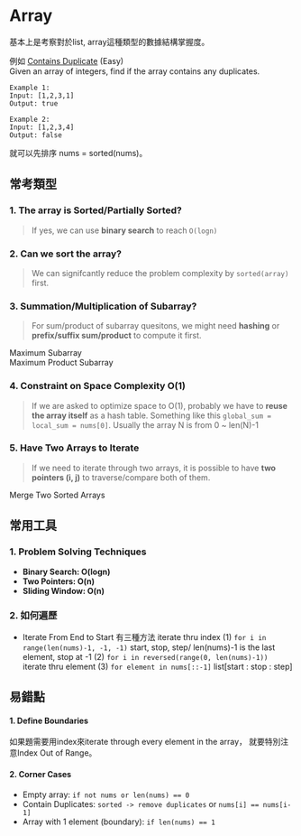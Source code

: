 # Array

基本上是考察對於list, array這種類型的數據結構掌握度。  
  
例如 [Contains Duplicate](https://leetcode.com/problems/contains-duplicate/) \(Easy\)  
Given an array of integers, find if the array contains any duplicates.

```text
Example 1:
Input: [1,2,3,1]
Output: true

Example 2:
Input: [1,2,3,4]
Output: false
```

就可以先排序 nums = sorted\(nums\)。

## 常考類型

### 1. The array is Sorted/Partially Sorted? 

> If yes, we can use **binary search** to reach `O(logn)`

### 2. Can we sort the array?

> We can signifcantly reduce the problem complexity by `sorted(array)` first.

### 3. Summation/Multiplication of Subarray?

> For sum/product of subarray quesitons, we might need **hashing** or **prefix/suffix sum/product** to compute it first.

Maximum Subarray  
Maximum Product Subarray

### 4. Constraint on Space Complexity O\(1\)

> If we are asked to optimize space to O\(1\), probably we have to **reuse the array itself** as a hash table. Something like this `global_sum = local_sum = nums[0]`. Usually the array N is from 0 ~ len\(N\)-1

### 5. Have Two Arrays to Iterate

> If we need to iterate through two arrays, it is possible to have **two pointers \(i, j\)** to traverse/compare both of them.

Merge Two Sorted Arrays

## 常用工具

### 1. Problem Solving Techniques

* **Binary Search: O\(logn\)**
* **Two Pointers: O\(n\)**
* **Sliding Window: O\(n\)**

### 2. 如何遍歷

* Iterate From End to Start 有三種方法 iterate thru index \(1\) `for i in range(len(nums)-1, -1, -1)` start, stop, step/ len\(nums\)-1 is the last element, stop at -1 \(2\) `for i in reversed(range(0, len(nums)-1))` iterate thru element \(3\) `for element in nums[::-1]` list\[start : stop : step\]

#### 

## 易錯點

#### 1. Define Boundaries

如果題需要用index來iterate through every element in the array， 就要特別注意Index Out of Range。

#### 2. Corner Cases

* Empty array: `if not nums or len(nums) == 0`
* Contain Duplicates: `sorted -> remove duplicates` or `nums[i] == nums[i-1]`
* Array with 1 element \(boundary\): `if len(nums) == 1`



